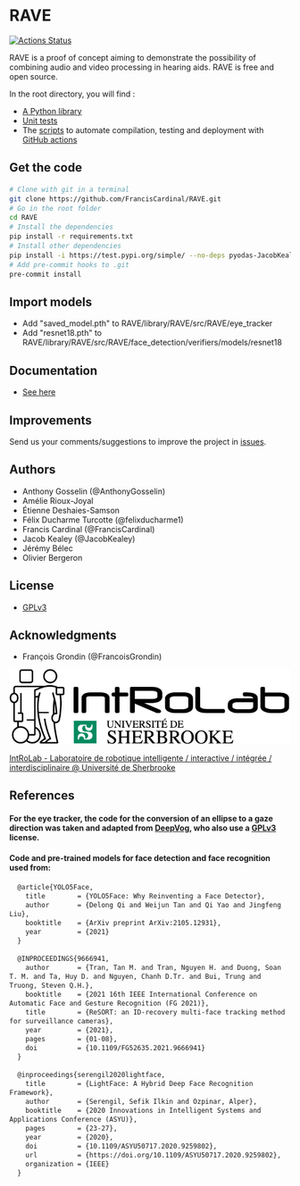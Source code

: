# RAVE

[![Actions Status](https://github.com/FrancisCardinal/RAVE/actions/workflows/build_test_and_release.yml/badge.svg)](https://github.com/FrancisCardinal/RAVE/actions)

RAVE is a proof of concept aiming to demonstrate the possibility of combining
audio and video processing in hearing aids. RAVE is free and open source.

In the root directory, you will find :

* [A Python library](library/RAVE)
* [Unit tests](library/RAVE/tests)
* The [scripts](.github/workflows) to automate compilation, testing and deployment with [GitHub actions](https://docs.github.com/en/actions)

## Get the code

```bash
# Clone with git in a terminal
git clone https://github.com/FrancisCardinal/RAVE.git
# Go in the root folder
cd RAVE
# Install the dependencies
pip install -r requirements.txt
# Install other dependencies
pip install -i https://test.pypi.org/simple/ --no-deps pyodas-JacobKealey
# Add pre-commit hooks to .git
pre-commit install                                                         
```

## Import models
- Add "saved_model.pth" to RAVE/library/RAVE/src/RAVE/eye_tracker
- Add "resnet18.pth" to RAVE/library/RAVE/src/RAVE/face_detection/verifiers/models/resnet18

## Documentation

* [See here](TODO)

## Improvements

Send us your comments/suggestions to improve the project in [issues](https://github.com/introlab/pyodas/issues).

## Authors

* Anthony Gosselin (@AnthonyGosselin)
* Amélie Rioux-Joyal
* Étienne Deshaies-Samson
* Félix Ducharme Turcotte (@felixducharme1)
* Francis Cardinal (@FrancisCardinal)
* Jacob Kealey (@JacobKealey)
* Jérémy Bélec
* Olivier Bergeron

## License

* [GPLv3](LICENSE)

## Acknowledgments

* François Grondin (@FrancoisGrondin)

![IntRoLab](docs/IntRoLab.png)

[IntRoLab - Laboratoire de robotique intelligente / interactive / intégrée / interdisciplinaire @ Université de Sherbrooke](https://introlab.3it.usherbrooke.ca)

## References
#### For the eye tracker, the code for the conversion of an ellipse to a gaze direction was taken and adapted from [DeepVog](https://github.com/pydsgz/DeepVOG), who also use a [GPLv3](LICENSE) license.

#### Code and pre-trained models for face detection and face recognition used from:

      @article{YOLO5Face,
        title        = {YOLO5Face: Why Reinventing a Face Detector},
        author       = {Delong Qi and Weijun Tan and Qi Yao and Jingfeng Liu},
        booktitle    = {ArXiv preprint ArXiv:2105.12931},
        year         = {2021}
      }
      
      @INPROCEEDINGS{9666941,  
        author       = {Tran, Tan M. and Tran, Nguyen H. and Duong, Soan T. M. and Ta, Huy D. and Nguyen, Chanh D.Tr. and Bui, Trung and Truong, Steven Q.H.},
        booktitle    = {2021 16th IEEE International Conference on Automatic Face and Gesture Recognition (FG 2021)}, 
        title        = {ReSORT: an ID-recovery multi-face tracking method for surveillance cameras},
        year         = {2021}, 
        pages        = {01-08},  
        doi          = {10.1109/FG52635.2021.9666941}
      }
      
      @inproceedings{serengil2020lightface,
        title        = {LightFace: A Hybrid Deep Face Recognition Framework},
        author       = {Serengil, Sefik Ilkin and Ozpinar, Alper},
        booktitle    = {2020 Innovations in Intelligent Systems and Applications Conference (ASYU)},
        pages        = {23-27},
        year         = {2020},
        doi          = {10.1109/ASYU50717.2020.9259802},
        url          = {https://doi.org/10.1109/ASYU50717.2020.9259802},
        organization = {IEEE}
      }
